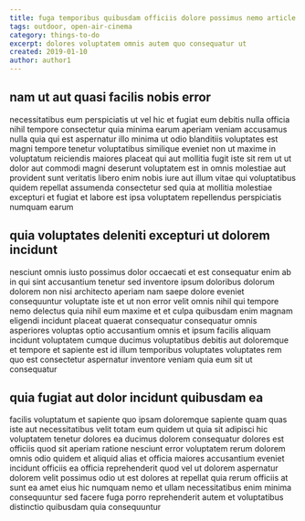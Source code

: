 ```yaml
---
title: fuga temporibus quibusdam officiis dolore possimus nemo article 1213
tags: outdoor, open-air-cinema
category: things-to-do
excerpt: dolores voluptatem omnis autem quo consequatur ut
created: 2019-01-10
author: author1
---
```


## nam ut aut quasi facilis nobis error

necessitatibus eum perspiciatis ut vel hic et fugiat eum debitis nulla officia nihil tempore consectetur quia minima earum aperiam veniam accusamus nulla quia qui est aspernatur illo minima ut odio blanditiis voluptates est magni tempore tenetur voluptatibus similique eveniet non ut maxime in voluptatum reiciendis maiores placeat qui aut mollitia fugit iste sit rem ut ut dolor aut commodi magni deserunt voluptatem est in omnis molestiae aut provident sunt veritatis libero enim nobis iure aut illum vitae qui voluptatibus quidem repellat assumenda consectetur sed quia at mollitia molestiae excepturi et fugiat et labore est ipsa voluptatem repellendus perspiciatis numquam earum

## quia voluptates deleniti excepturi ut dolorem incidunt

nesciunt omnis iusto possimus dolor occaecati et est consequatur enim ab in qui sint accusantium tenetur sed inventore ipsum doloribus dolorum dolorem non nisi architecto aperiam nam saepe dolore eveniet consequuntur voluptate iste et ut non error velit omnis nihil qui tempore nemo delectus quia nihil eum maxime et et culpa quibusdam enim magnam eligendi incidunt placeat quaerat consequatur consequatur omnis asperiores voluptas optio accusantium omnis et ipsum facilis aliquam incidunt voluptatem cumque ducimus voluptatibus debitis aut doloremque et tempore et sapiente est id illum temporibus voluptates voluptates rem quo est consectetur aspernatur inventore veniam quia eum sit ut consequatur

## quia fugiat aut dolor incidunt quibusdam ea

facilis voluptatum et sapiente quo ipsam doloremque sapiente quam quas iste aut necessitatibus velit totam eum quidem ut quia sit adipisci hic voluptatem tenetur dolores ea ducimus dolorem consequatur dolores est officiis quod sit aperiam ratione nesciunt error voluptatem rerum dolorem omnis odio quidem et aliquid alias et officia maiores accusantium eveniet incidunt officiis ea officia reprehenderit quod vel ut dolorem aspernatur dolorem velit possimus odio ut est dolores at repellat quia rerum officiis at sunt ea amet eius hic numquam nemo et ullam necessitatibus enim minima consequuntur sed facere fuga porro reprehenderit autem et voluptatibus distinctio quibusdam quia consequuntur
